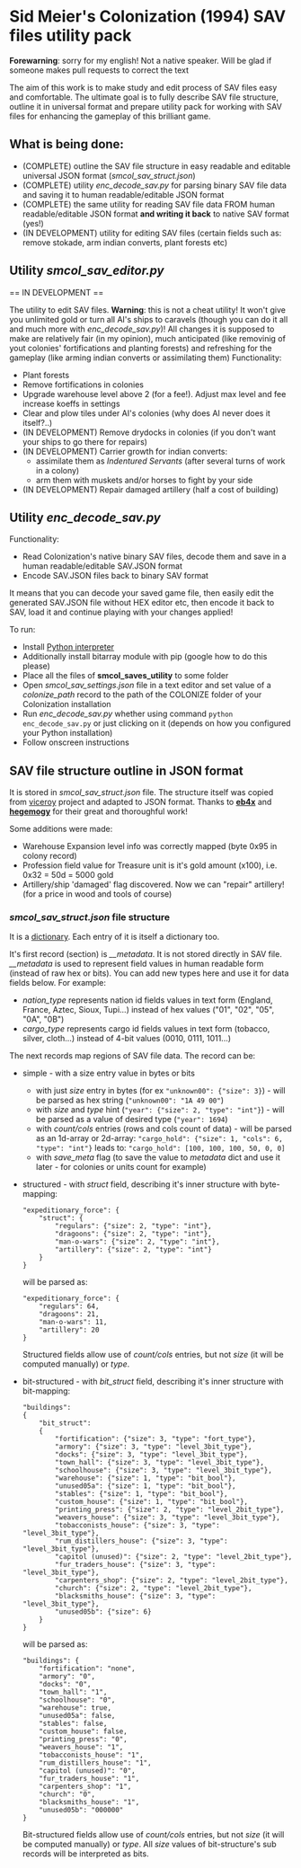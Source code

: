 # Sid Meier's Colonization (1994) SAV files utility pack

**Forewarning**: sorry for my english! Not a native speaker. Will be glad if someone makes pull requests to correct the text

The aim of this work is to make study and edit process of SAV files easy and comfortable. The ultimate goal is to fully describe SAV file structure, outline it in universal format and prepare utility pack for working with SAV files for enhancing the gameplay of this brilliant game.

## What is being done:
- (COMPLETE) outline the SAV file structure in easy readable and editable universal JSON format (_smcol_sav_struct.json_)
- (COMPLETE) utility *enc_decode_sav.py* for parsing binary SAV file data and saving it to human readable/editable JSON format
- (COMPLETE) the same utility for reading SAV file data FROM human readable/editable JSON format **and writing it back** to native SAV format (yes!)
- (IN DEVELOPMENT) utility for editing SAV files (certain fields such as: remove stokade, arm indian converts, plant forests etc)

## Utility _smcol_sav_editor.py_
== IN DEVELOPMENT ==

The utility to edit SAV files. __Warning__: this is not a cheat utility! It won't give you unlimited gold or turn all AI's ships to caravels (though you can do it all and much more with _enc_decode_sav.py_)! All changes it is supposed to make are relatively fair (in my opinion), much anticipated (like removinig of yout colonies' fortifications and planting forests) and refreshing for the gameplay (like arming indian converts or assimilating them)
Functionality:
* Plant forests
* Remove fortifications in colonies
* Upgrade warehouse level above 2 (for a fee!). Adjust max level and fee increase koeffs in settings
* Clear and plow tiles under AI's colonies (why does AI never does it itself?..)
* (IN DEVELOPMENT) Remove drydocks in colonies (if you don't want your ships to go there for repairs)
* (IN DEVELOPMENT) Carrier growth for indian converts:
  * assimilate them as *Indentured Servants* (after several turns of work in a colony)
  * arm them with muskets and/or horses to fight by your side
* (IN DEVELOPMENT) Repair damaged artillery (half a cost of building)

## Utility _enc_decode_sav.py_
Functionality:
* Read Colonization's native binary SAV files, decode them and save in a human readable/editable SAV.JSON format
* Encode SAV.JSON files back to binary SAV format

It means that you can decode your saved game file, then easily edit the generated SAV.JSON file without HEX editor etc, then encode it back to SAV, load it and continue playing with your changes applied!

To run:
* Install [Python interpreter](https://www.python.org)
* Additionally install bitarray module with pip (google how to do this please)
* Place all the files of __smcol_saves_utility__ to some folder
* Open _smcol_sav_settings.json_ file in a text editor and set value of a _colonize_path_ record to the path of the COLONIZE folder of your Colonization installation
* Run *enc_decode_sav.py* whether using command `python enc_decode_sav.py` or just clicking on it (depends on how you configured your Python installation)
* Follow onscreen instructions

## SAV file structure outline in JSON format
It is stored in _smcol_sav_struct.json_ file. The structure itself was copied from [viceroy](https://github.com/hegemogy/viceroy) project and adapted to JSON format. Thanks to [**eb4x**](https://github.com/eb4x) and [**hegemogy**](https://github.com/hegemogy) for their great and thoroughful work!

Some additions were made:
- Warehouse Expansion level info was correctly mapped (byte 0x95 in colony record)
- Profession field value for Treasure unit is it's gold amount (x100), i.e. 0x32 = 50d = 5000 gold
- Artillery/ship 'damaged' flag discovered. Now we can "repair" artillery! (for a price in wood and tools of course)

### _smcol_sav_struct.json_ file structure
It is a [dictionary](https://en.wikipedia.org/wiki/Associative_array). Each entry of it is itself a dictionary too.

It's first record (section) is *__metadata*. It is not stored directly in SAV file. *__metadata* is used to represent field values in human readable form (instead of raw hex or bits). You can add new types here and use it for data fields below. For example:
* *nation_type* represents nation id fields values in text form (England, France, Aztec, Sioux, Tupi...) instead of hex values ("01", "02", "05", "0A", "0B")
* *cargo_type* represents cargo id fields values in text form (tobacco, silver, cloth...) instead of 4-bit values (0010, 0111, 1011...)

The next records map regions of SAV file data. The record can be:
* simple - with a size entry value in bytes or bits
  *  with just *size* entry in bytes (for ex `"unknown00": {"size": 3}`) - will be parsed as hex string (`"unknown00": "1A 49 00"`)
  *  with *size* and *type* hint (`"year": {"size": 2, "type": "int"}`) - will be parsed as a value of desired type (`"year": 1694`)
  *  with *count/cols* entries (rows and cols count of data) - will be parsed as an 1d-array or 2d-array:
     `"cargo_hold": {"size": 1, "cols": 6, "type": "int"}`
     leads to:
     `"cargo_hold": [100, 100, 100, 50, 0, 0]`
  *  with *save_meta* flag (to save the value to *metadata* dict and use it later - for colonies or units count for example)
* structured - with *struct* field, describing it's inner structure with byte-mapping:
  ```
  "expeditionary_force": {
      "struct": {
          "regulars": {"size": 2, "type": "int"},
          "dragoons": {"size": 2, "type": "int"},
          "man-o-wars": {"size": 2, "type": "int"},
          "artillery": {"size": 2, "type": "int"}
      }        
  }
  ```
  will be parsed as:
  ```
  "expeditionary_force": {
      "regulars": 64,
      "dragoons": 21,
      "man-o-wars": 11,
      "artillery": 20
  }  
  ```
  Structured fields allow use of *count/cols* entries, but not *size* (it will be computed manually) or *type*.
  
* bit-structured - with *bit_struct* field, describing it's inner structure with bit-mapping:
  ```
  "buildings":
  {
      "bit_struct":
      {
          "fortification": {"size": 3, "type": "fort_type"},
          "armory": {"size": 3, "type": "level_3bit_type"},
          "docks": {"size": 3, "type": "level_3bit_type"},
          "town_hall": {"size": 3, "type": "level_3bit_type"},
          "schoolhouse": {"size": 3, "type": "level_3bit_type"},
          "warehouse": {"size": 1, "type": "bit_bool"},
          "unused05a": {"size": 1, "type": "bit_bool"},
          "stables": {"size": 1, "type": "bit_bool"},
          "custom_house": {"size": 1, "type": "bit_bool"},
          "printing_press": {"size": 2, "type": "level_2bit_type"},
          "weavers_house": {"size": 3, "type": "level_3bit_type"},
          "tobacconists_house": {"size": 3, "type": "level_3bit_type"},
          "rum_distillers_house": {"size": 3, "type": "level_3bit_type"},
          "capitol (unused)": {"size": 2, "type": "level_2bit_type"},
          "fur_traders_house": {"size": 3, "type": "level_3bit_type"},
          "carpenters_shop": {"size": 2, "type": "level_2bit_type"},
          "church": {"size": 2, "type": "level_2bit_type"},
          "blacksmiths_house": {"size": 3, "type": "level_3bit_type"},
          "unused05b": {"size": 6}          
      }
  }
  ```
  will be parsed as:
  ```
  "buildings": {
      "fortification": "none",
      "armory": "0",
      "docks": "0",
      "town_hall": "1",
      "schoolhouse": "0",
      "warehouse": true,
      "unused05a": false,
      "stables": false,
      "custom_house": false,
      "printing_press": "0",
      "weavers_house": "1",
      "tobacconists_house": "1",
      "rum_distillers_house": "1",
      "capitol (unused)": "0",
      "fur_traders_house": "1",
      "carpenters_shop": "1",
      "church": "0",
      "blacksmiths_house": "1",
      "unused05b": "000000"
  }
  ```
  Bit-structured fields allow use of *count/cols* entries, but not *size* (it will be computed manually) or *type*. All *size* values of bit-structure's sub records will be interpreted as bits.
